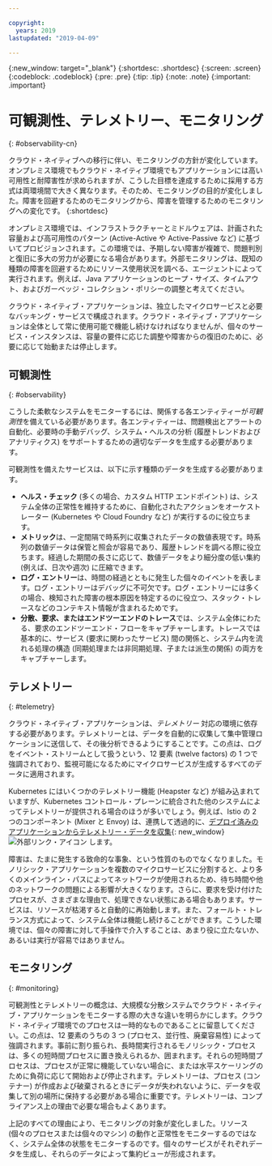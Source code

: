 ```yaml
---

copyright:
  years: 2019
lastupdated: "2019-04-09"

---
```


{:new_window: target="_blank"}
{:shortdesc: .shortdesc}
{:screen: .screen}
{:codeblock: .codeblock}
{:pre: .pre}
{:tip: .tip}
{:note: .note}
{:important: .important}

# 可観測性、テレメトリー、モニタリング
{: #observability-cn}

クラウド・ネイティブへの移行に伴い、モニタリングの方針が変化しています。オンプレミス環境でもクラウド・ネイティブ環境でもアプリケーションには高い可用性と耐障害性が求められますが、こうした目標を達成するために採用する方式は両環境間で大きく異なります。そのため、モニタリングの目的が変化しました。障害を回避するためのモニタリングから、障害を管理するためのモニタリングへの変化です。
{:shortdesc}

オンプレミス環境では、インフラストラクチャーとミドルウェアは、計画された容量および高可用性のパターン (Active-Active や Active-Passive など) に基づいてプロビジョンされます。この環境では、予期しない障害が複雑で、問題判別と復旧に多大の労力が必要になる場合があります。外部モニタリングは、既知の種類の障害を回避するためにリソース使用状況を調べる、エージェントによって実行されます。例えば、Java アプリケーションのヒープ・サイズ、タイムアウト、およびガーベッジ・コレクション・ポリシーの調整と考えてください。

クラウド・ネイティブ・アプリケーションは、独立したマイクロサービスと必要なバッキング・サービスで構成されます。クラウド・ネイティブ・アプリケーションは全体として常に使用可能で機能し続けなければなりませんが、個々のサービス・インスタンスは、容量の要件に応じた調整や障害からの復旧のために、必要に応じて始動または停止します。 

## 可観測性
{: #observability}

こうした柔軟なシステムをモニターするには、関係する各エンティティーが*可観測性*を備えている必要があります。各エンティティーは、問題検出とアラートの自動化、必要時の手動デバッグ、システム・ヘルスの分析 (履歴トレンドおよびアナリティクス) をサポートするための適切なデータを生成する必要があります。

可観測性を備えたサービスは、以下に示す種類のデータを生成する必要があります。

* **ヘルス・チェック** (多くの場合、カスタム HTTP エンドポイント) は、システム全体の正常性を維持するために、自動化されたアクションをオーケストレーター (Kubernetes や Cloud Foundry など) が実行するのに役立ちます。
* **メトリック**は、一定間隔で時系列に収集されたデータの数値表現です。時系列の数値データは保管と照会が容易であり、履歴トレンドを調べる際に役立ちます。経過した期間の長さに応じて、数値データをより細分度の低い集約 (例えば、日次や週次) に圧縮できます。
* **ログ・エントリー**は、時間の経過とともに発生した個々のイベントを表します。ログ・エントリーはデバッグに不可欠です。ログ・エントリーには多くの場合、検知された障害の根本原因を特定するのに役立つ、スタック・トレースなどのコンテキスト情報が含まれるためです。
* **分散、要求、またはエンドツーエンドのトレース**では、システム全体にわたる、要求のエンドツーエンド・フローをキャプチャーします。トレースでは基本的に、サービス (要求に関わったサービス) 間の関係と、システム内を流れる処理の構造 (同期処理または非同期処理、子または派生の関係) の両方をキャプチャーします。

## テレメトリー
{: #telemetry}

クラウド・ネイティブ・アプリケーションは、*テレメトリー* 対応の環境に依存する必要があります。テレメトリーとは、データを自動的に収集して集中管理ロケーションに送信して、その後分析できるようにすることです。この点は、ログをイベント・ストリームとして扱うという、12 要素 (twelve factors) の 1 つで強調されており、監視可能になるためにマイクロサービスが生成するすべてのデータに適用されます。

Kubernetes にはいくつかのテレメトリー機能 (Heapster など) が組み込まれていますが、Kubernetes コントロール・プレーンに統合された他のシステムによってテレメトリーが提供される場合のほうが多いでしょう。例えば、Istio の 2 つのコンポーネント (Mixer と Envoy) は、連携して透過的に、[デプロイ済みのアプリケーションからテレメトリー・データを収集](https://istio.io/docs/concepts/policies-and-telemetry/){: new_window} ![外部リンク・アイコン](../icons/launch-glyph.svg "外部リンク・アイコン") します。

障害は、たまに発生する致命的な事象、という性質のものでなくなりました。モノリシック・アプリケーションを複数のマイクロサービスに分割すると、より多くのメインライン・パスによってネットワークが使用されるため、待ち時間や他のネットワークの問題による影響が大きくなります。さらに、要求を受け付けたプロセスが、さまざまな理由で、処理できない状態にある場合もあります。サービスは、リソースが枯渇すると自動的に再始動します。また、フォールト・トレランス方式によって、システム全体は機能し続けることができます。こうした環境では、個々の障害に対して手操作で介入することは、あまり役に立たないか、あるいは実行が容易ではありません。

## モニタリング
{: #monitoring}

可観測性とテレメトリーの概念は、大規模な分散システムでクラウド・ネイティブ・アプリケーションをモニターする際の大きな違いを明らかにします。クラウド・ネイティブ環境でのプロセスは一時的なものであることに留意してください。この点は、12 要素のうちの 3 つ (プロセス、並行性、廃棄容易性) によって強調されます。事前に割り振られ、長時間実行されるモノリシック・プロセスは、多くの短時間プロセスに置き換えられるか、囲まれます。それらの短時間プロセスは、プロセスが正常に機能していない場合に、または水平スケーリングのために負荷に応じて開始および停止されます。テレメトリーは、プロセス (コンテナー) が作成および破棄されるときにデータが失われないように、データを収集して別の場所に保持する必要がある場合に重要です。テレメトリーは、コンプライアンス上の理由で必要な場合もよくあります。 

上記のすべての理由により、モニタリングの対象が変化しました。リソース (個々のプロセスまたは個々のマシン) の動作と正常性をモニターするのではなく、システム全体の状態をモニターするのです。個々のサービスがそれぞれデータを生成し、それらのデータによって集約ビューが形成されます。

